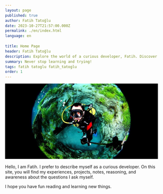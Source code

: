 ```yaml
---
layout: page
published: true
author: Fatih Tatoğlu
date: 2023-10-27T21:57:00.000Z
permalink: ./en/index.html
language: en

title: Home Page
header: Fatih Tatoğlu
description: Explore the world of a curious developer, Fatih. Discover experiences, projects, notes, and insights into intriguing questions. Learn, have fun, and support with your feedback.
summary: Never stop learning and trying!
tags: fatih tatoglu fatih_tatoglu
order: 1
---
```


![Fatih Tatoğlu](../../image/about_me.jpg "The photo was taken by [Erkan Balk](https://www.facebook.com/erkan.balk 'Erkan Balk | Facebook') in Eskişehir on January 2, 2015.")

Hello, I am Fatih. I prefer to describe myself as a curious developer. On this site, you will find my experiences, projects, notes, reasoning, and awareness about the questions I ask myself.

I hope you have fun reading and learning new things.
